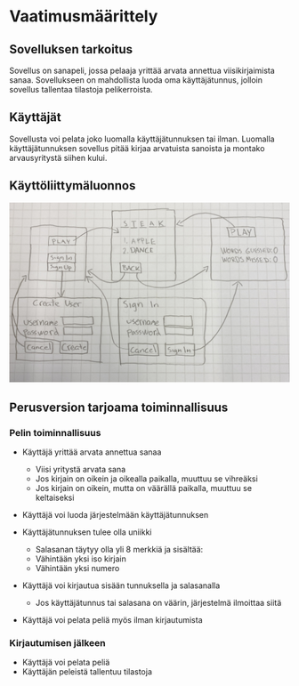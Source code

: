 # Vaatimusmäärittely

## Sovelluksen tarkoitus

Sovellus on sanapeli, jossa pelaaja yrittää arvata annettua viisikirjaimista sanaa. Sovellukseen 
on mahdollista luoda oma käyttäjätunnus, jolloin sovellus tallentaa tilastoja pelikerroista. 

## Käyttäjät

Sovellusta voi pelata joko luomalla käyttäjätunnuksen tai ilman. Luomalla käyttäjätunnuksen 
sovellus pitää kirjaa arvatuista sanoista ja montako arvausyritystä siihen kului.

## Käyttöliittymäluonnos

![](./kuvat/kayttoliittyma_hahmotelma.jpg)

## Perusversion tarjoama toiminnallisuus

### Pelin toiminnallisuus

- Käyttäjä yrittää arvata annettua sanaa
  - Viisi yritystä arvata sana
  - Jos kirjain on oikein ja oikealla paikalla, muuttuu se vihreäksi
  - Jos kirjain on oikein, mutta on väärällä paikalla, muuttuu se keltaiseksi

- Käyttäjä voi luoda järjestelmään käyttäjätunnuksen
- Käyttäjätunnuksen tulee olla uniikki
  - Salasanan täytyy olla yli 8 merkkiä ja sisältää:
  - Vähintään yksi iso kirjain
  - Vähintään yksi numero
  
- Käyttäjä voi kirjautua sisään tunnuksella ja salasanalla
  - Jos käyttäjätunnus tai salasana on väärin, järjestelmä ilmoittaa siitä

- Käyttäjä voi pelata peliä myös ilman kirjautumista

### Kirjautumisen jälkeen

- Käyttäjä voi pelata peliä
- Käyttäjän peleistä tallentuu tilastoja
